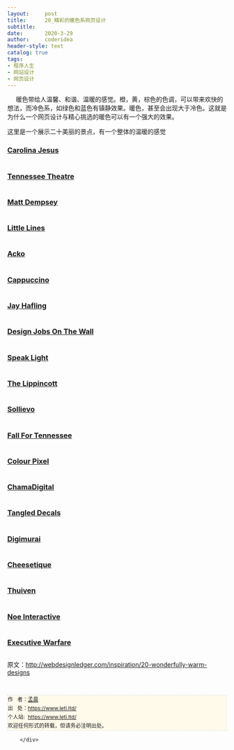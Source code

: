 ```yaml
---
layout:     post
title:      20_精彩的暖色系网页设计
subtitle:   
date:       2020-3-29
author:     coderidea
header-style: text
catalog: true
tags:
- 程序人生
- 网站设计
- 网页设计
--- 
```

<div class="postBody">
			<div id="cnblogs_post_body" class="blogpost-body"><p><span><span>     暖色带给人温馨、和谐、温暖的感觉。</span><span>橙，黄，棕色的色调，可以带来欢快的想法，而冷色系，如绿色和蓝色有镇静效果。</span><span>暖色，甚至会出现大于冷色。</span><span>这就是为什么一个网页设计与精心挑选的暖色可以有一个强大的效果。</span></span></p>
<p><span><span class="goog-text-highlight">这里是一个展示二十美丽的景点，有一个整体的温暖的感觉</span></span></p>
<h3><a href="http://mcjdj.com/#home">Carolina Jesus</a></h3>
<p><img src="http://webdesignledger.com/wp-content/uploads/2008/10/warm_designs_1.jpg" alt="" /></p>
<h3><a href="http://www.tennesseetheatre.com/">Tennessee Theatre</a></h3>
<p><img src="http://webdesignledger.com/wp-content/uploads/2008/10/warm_designs_2.jpg" alt="" /></p>
<h3><a href="http://www.mattdempsey.com/">Matt Dempsey</a></h3>
<p><img src="http://webdesignledger.com/wp-content/uploads/2008/10/warm_designs_3.jpg" alt="" /></p>
<h3><a href="http://www.littlelines.com/">Little Lines</a></h3>
<p><img src="http://webdesignledger.com/wp-content/uploads/2008/10/warm_designs_4.jpg" alt="" /></p>
<h3><a href="http://acko.net/">Acko</a></h3>
<p><img src="http://webdesignledger.com/wp-content/uploads/2008/10/warm_designs_5.jpg" alt="" /></p>
<h3><a href="http://cappuccino.org/">Cappuccino</a></h3>
<p><img src="http://webdesignledger.com/wp-content/uploads/2008/10/warm_designs_6.jpg" alt="" /></p>
<h3><a href="http://www.jayhafling.com/">Jay Hafling</a></h3>
<p><img src="http://webdesignledger.com/wp-content/uploads/2008/10/warm_designs_7.jpg" alt="" /></p>
<h3><a href="http://jobs.webdesignerwall.com/">Design Jobs On The Wall</a></h3>
<p><img src="http://webdesignledger.com/wp-content/uploads/2008/10/warm_designs_8.jpg" alt="" /></p>
<h3><a href="http://www.speaklight.com/">Speak Light</a></h3>
<p><img src="http://webdesignledger.com/wp-content/uploads/2008/10/warm_designs_9.jpg" alt="" /></p>
<h3><a href="http://www.thelippincott.net/">The Lippincott</a></h3>
<p><img src="http://webdesignledger.com/wp-content/uploads/2008/10/warm_designs_10.jpg" alt="" /></p>
<h3><a href="http://www.sollievo.org/">Sollievo</a></h3>
<p><img src="http://webdesignledger.com/wp-content/uploads/2008/10/warm_designs_11.jpg" alt="" /></p>
<h3><a href="http://fall.tnvacation.com/">Fall For Tennessee</a></h3>
<p><img src="http://webdesignledger.com/wp-content/uploads/2008/10/warm_designs_12.jpg" alt="" /></p>
<h3><a href="http://www.colourpixel.com/">Colour Pixel</a></h3>
<p><img src="http://webdesignledger.com/wp-content/uploads/2008/10/warm_designs_13.jpg" alt="" /></p>
<h3><a href="http://www.chamadigital.com/">ChamaDigital</a></h3>
<p><img src="http://webdesignledger.com/wp-content/uploads/2008/10/warm_designs_14.jpg" alt="" /></p>
<h3><a href="http://sourcebits.com/tangleddecals/">Tangled Decals</a></h3>
<p><img src="http://webdesignledger.com/wp-content/uploads/2008/10/warm_designs_15.jpg" alt="" /></p>
<h3><a href="http://www.digimurai.com/">Digimurai</a></h3>
<p><img src="http://webdesignledger.com/wp-content/uploads/2008/10/warm_designs_16.jpg" alt="" /></p>
<h3><a href="http://www.cheesetique.com/">Cheesetique</a></h3>
<p><img src="http://webdesignledger.com/wp-content/uploads/2008/10/warm_designs_17.jpg" alt="" /></p>
<h3><a href="http://www.thuiven.com/">Thuiven</a></h3>
<p><img src="http://webdesignledger.com/wp-content/uploads/2008/10/warm_designs_18.jpg" alt="" /></p>
<h3><a href="http://www.noe-interactive.com/">Noe Interactive</a></h3>
<p><img src="http://webdesignledger.com/wp-content/uploads/2008/10/warm_designs_20.jpg" alt="" /></p>
<h3><a href="http://www.executivewarfare.com/">Executive Warfare</a></h3>
<p><img src="http://webdesignledger.com/wp-content/uploads/2008/10/warm_designs_19.jpg" alt="" /></p>
<p>原文：<a href="http://webdesignledger.com/inspiration/20-wonderfully-warm-designs">http://webdesignledger.com/inspiration/20-wonderfully-warm-designs</a></p>


<div id="ckepop"> </div>
<div>
<p id="PSignature" style="line-height:20px;background:#FFFAEA no-repeat 2% 50%;font-size:12px;border:#e0e0e0 1px dashed;">作   者：<a href="https://www.leti.ltd/">孟晨</a> <br /> 出   处：<a href="https://www.leti.ltd/">https://www.leti.ltd/</a> <br />个人站:  <a href="https://www.leti.ltd/">https://www.leti.ltd/</a><br />欢迎任何形式的转载，但请务必注明出处。</p>
</div></div><div id="MySignature"></div>
<div class="clear"></div>
<div id="blog_post_info_block">
<div id="BlogPostCategory"></div>
<div id="EntryTag"></div>
<div id="blog_post_info">
</div>
<div class="clear"></div>
<div id="post_next_prev"></div>
</div>


		</div>